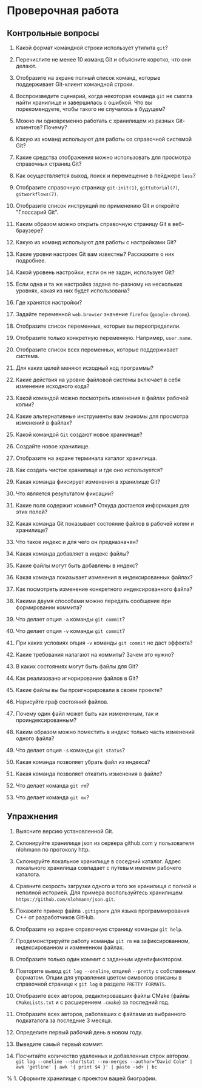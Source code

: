 # Проверочная работа


## Контрольные вопросы

1. Какой формат командной строки использует утилита `git`?
1. Перечислите не менее 10 команд Git и объясните коротко, что они делают.
1. Отобразите на экране полный список команд, которые поддерживает Git-клиент командной строки.
1. Воспроизведите сценарий, когда некоторая команда `git` не смогла найти хранилище и завершилась с ошибкой.
  Что вы порекомендуете, чтобы такого не случалось в будущем?
1. Можно ли одновременно работать с хранилищем из разных Git-клиентов? Почему?

1. Какую из команд используют для работы со справочной системой Git?
1. Какие средства отображения можно использовать для просмотра справочных страниц Git?
1. Как осуществляется выход, поиск и перемещение в пейджере `less`?
1. Отобразите справочную страницу `git-init(1)`, `gittutorial(7)`, `gitworkflows(7)`.
1. Отобразите список инструкций по применению Git и откройте "Глоссарий Git".
1. Каким образом можно открыть справочную страницу Git в веб-браузере?

1. Какую из команд используют для работы с настройками Git?
1. Какие уровни настроек Git вам известны? Расскажите о них подробнее.
1. Какой уровень настройки, если он не задан, использует Git?
1. Если одна и та же настройка задана по-разному на нескольких уровнях, какая из них будет использована?
1. Где хранятся настройки?
1. Задайте переменной `web.browser` значение `firefox` (`google-chrome`).
1. Отобразите список переменных, которые вы переопределили.
1. Отобразите только конкретную переменную. Например, `user.name`.
1. Отобразите список всех переменных, которые поддерживает система.

1. Для каких целей меняют исходный код программы?
1. Какие действия на уровне файловой системы включает в себя изменение исходного кода?
1. Какой командой можно посмотреть изменения в файлах рабочей копии?
1. Какие альтернативные инструменты вам знакомы для просмотра изменений в файлах?

1. Какой командой `Git` создают новое хранилище?
1. Создайте новое хранилище.
1. Отобразите на экране терминала каталог хранилища.
1. Как создать чистое хранилище и где оно используется?

1. Какая команда фиксирует изменения в хранилище Git?
1. Что является результатом фиксации?
1. Какие поля содержит коммит? Откуда достается информация для этих полей?
1. Какая команда Git показывает состояние файлов в рабочей копии и хранилище?
1. Что такое индекс и для чего он предназначен?
1. Какая команда добавляет в индекс файлы?
1. Какие файлы могут быть добавлены в индекс?
1. Какая команда показывает изменения в индексированных файлах?
1. Как посмотреть изменение конкретного индексированного файла?
1. Какими двумя способами можно передать сообщение при формировании коммита?
1. Что делает опция `-a` команды `git commit`?
1. Что делает опция `-v` команды `git commit`?
1. При каких условиях опция `-v` команды `git commit` не даст эффекта?
1. Какие требования налагают на коммиты? Зачем это нужно?

1. В каких состояниях могут быть файлы для Git?
1. Как реализовано игнорирование файлов в Git?
1. Какие файлы вы бы проигнорировали в своем проекте?
1. Нарисуйте граф состояний файлов.
1. Почему один файл может быть как измененным, так и проиндексированным?
1. Каким образом можно поместить в индекс только часть изменений одного файла?
1. Что делает опция `-s` команды `git status`?
1. Какая команда позволяет убрать файл из индекса?
1. Какая команда позволяет откатить изменения в файле?
1. Что делает команда `git rm`?
1. Что делает команда `git mv`?

<!--
1. Почему не получается воспользоваться СКВ применительно к офисным документам?
1. Что такое коммит?
1. В чем отличие ревизии от коммита?
1. Воспользуйтесь существующим пустым каталогом в качестве рабочего каталога для клонируемого хранилища.
-->


## Упражнения

1. Выясните версию установленной Git.
1. Склонируйте хранилище json из сервера github.com у пользователя nlohmann по протоколу http.
1. Склонируйте локальное хранилище в соседний каталог.
   Адрес локального хранилища совпадает с путевым именем рабочего каталога.
1. Сравните скорость загрузки одного и того же хранилища с полной и неполной историей.
   Для примера воспользуйтесь хранилищем `https://github.com/nlohmann/json.git`.
1. Покажите пример файла `.gitignore` для языка программирования C++ от разработчиков GitHub.
1. Отобразите на экране справочную страницу команды `git help`.
1. Продемонстрируйте работу команды `git rm` на зафиксированном, индексированном и измененном файлах.

1. Отобразите только один коммит с заданным идентификатором.
1. Повторите вывод `git log --oneline`, опцией `--pretty` с собственным форматом.
  Опции для управления цветом символов описаны в справочной странице к `git log` в разделе `PRETTY FORMATS`.
1. Отобразите всех авторов, редактировавших файлы CMake (файлы `CMakeLists.txt` и с расширением `.cmake`) за последний год.
1. Отобразите всех авторов, работавших с файлами из выбранного подкаталога за последние 3 месяца.
1. Определите первый рабочий день в новом году.
1. Выведите самый первый коммит.
1. Посчитайте количество удаленных и добавленных строк автором.
   `git log --oneline --shortstat --no-merges --author="David Cole" | awk 'getline' | awk '{ print $4 }' | paste -sd+ | bc`

% 1. Оформите хранилище с проектом вашей биографии.

